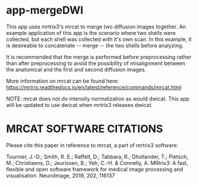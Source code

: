 # app-mergeDWI
This app uses mrtrix3's mrcat to merge two diffusion images together. An example application of this app is the scenario where two shells were collected, but each shell was collected with it's own scan. In this example, it is desireable to concatenate -- merge -- the two shells before analyzing.

It is recommended that the merge is performed before preprocessing rather than after preprocessing to avoid the possibility of misalignment between the anatomical and the first and second diffusion images.

More information on mrcat can be found here: https://mrtrix.readthedocs.io/en/latest/reference/commands/mrcat.html

NOTE: mrcat does not do intensity normalization as would dwicat. This app will be updated to use dwicat when mrtrix3 releases dwicat.

# MRCAT SOFTWARE CITATIONS

Please cite this paper in reference to mrcat, a part of mrtrix3 software:

Tournier, J.-D.; Smith, R. E.; Raffelt, D.; Tabbara, R.; Dhollander, T.; Pietsch, M.; Christiaens, D.; Jeurissen, B.; Yeh, C.-H. & Connelly, A. MRtrix3: A fast, flexible and open software framework for medical image processing and visualisation. NeuroImage, 2019, 202, 116137
